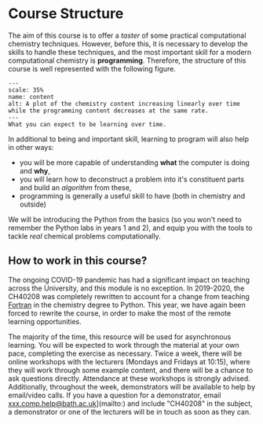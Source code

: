 # Course Structure

The aim of this course is to offer a *taster* of some practical computational chemistry techniques. 
However, before this, it is necessary to develop the skills to handle these techniques, and the most important skill for a modern computational chemistry is **programming**. 
Therefore, the structure of this course is well represented with the following figure. 

```{figure} ./images/content.png
---
scale: 35%
name: content
alt: A plot of the chemistry content increasing linearly over time while the programming content decreases at the same rate.
---
What you can expect to be learning over time.
```

In additional to being and important skill, learning to program will also help in other ways:
- you will be more capable of understanding **what** the computer is doing and **why**, 
- you will learn how to deconstruct a problem into it's constituent parts and build an *algorithm* from these, 
- programming is generally a useful skill to have (both in chemistry and outside)

We will be introducing the Python from the basics (so you won't need to remember the Python labs in years 1 and 2), and equip you with the tools to tackle *real* chemical problems computationally. 

## How to work in this course?

The ongoing COVID-19 pandemic has had a significant impact on teaching across the University, and this module is no exception. 
In 2019-2020, the CH40208 was completely rewritten to account for a change from teaching [Fortran](https://en.wikipedia.org/wiki/Fortran) in the chemistry degree to Python. 
This year, we have again been forced to rewrite the course, in order to make the most of the remote learning opportunities. 

The majority of the time, this resource will be used for asynchronous learning. 
You will be expected to work through the material at your own pace, completing the exercise as necessary. 
Twice a week, there will be online workshops with the lecturers (Mondays and Fridays at 10:15), where they will work through some example content, and there will be a chance to ask questions directly. 
Attendance at these workshops is strongly advised. 
Additionally, throughout the week, demonstrators will be available to help by email/video calls. 
If you have a question for a demonstrator, email xxx.comp.help@bath.ac.uk](mailto:) and include "CH40208" in the subject, a demonstrator or one of the lecturers will be in touch as soon as they can. 
